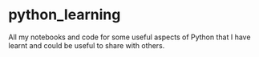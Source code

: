 # python_learning
All my notebooks and code for some useful aspects of Python that I have learnt and could be useful to share with others.
